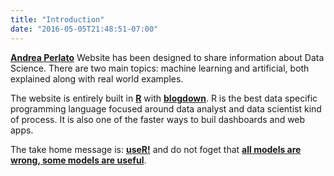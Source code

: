 ```yaml
---
title: "Introduction"
date: "2016-05-05T21:48:51-07:00"
---
```


[**Andrea Perlato**](https://www.linkedin.com/in/andreaperlato/) Website has been designed to share information about Data Science.
There are two main topics: machine learning and artificial, both explained along with real world examples.

The website is entirely built in [**R**](https://www.r-project.org/) with [**blogdown**](https://bookdown.org/yihui/blogdown/).
R is the best data specific programming language focused around data analyst and data scientist kind of process.
It is also one of the faster ways to buil dashboards and web apps.

The take home message is: [**useR!**](https://user2019.r-project.org/) and do not foget that [**all models are wrong, some models are useful**](https://en.wikipedia.org/wiki/All_models_are_wrong).




